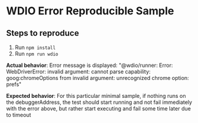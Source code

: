 # WDIO Error Reproducible Sample

## Steps to reproduce

1. Run `npm install`
2. Run `npm run wdio`

<b>Actual behavior</b>: Error message is displayed: "@wdio/runner: Error: WebDriverError: invalid argument: cannot parse capability: goog:chromeOptions
from invalid argument: unrecognized chrome option: prefs"

<b>Expected behavior</b>: For this particular minimal sample, if nothing runs on the debuggerAddress, the test should start running and not fail immediately with the error above, but rather start executing and fail some time later due to timeout